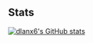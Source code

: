 ## Stats

[![dlanx6's GitHub stats](https://github-readme-stats.vercel.app/api?username=dlanx6&show_icons=true&theme=tokyonight)](https://github.com/anuraghazra/github-readme-stats)

